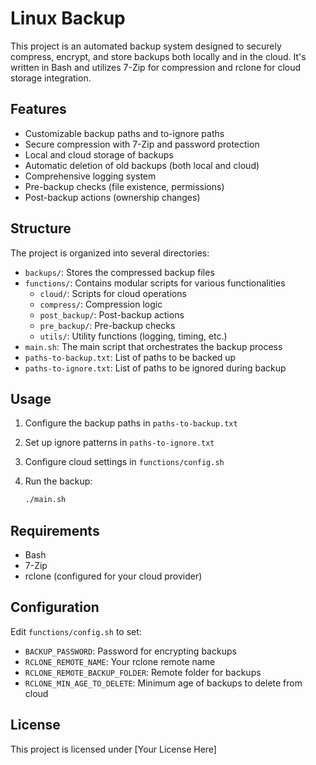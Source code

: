 # Linux Backup

This project is an automated backup system designed to securely compress, encrypt, and store backups both locally and in the cloud. It's written in Bash and utilizes 7-Zip for compression and rclone for cloud storage integration.

## Features

- Customizable backup paths and to-ignore paths
- Secure compression with 7-Zip and password protection
- Local and cloud storage of backups
- Automatic deletion of old backups (both local and cloud)
- Comprehensive logging system
- Pre-backup checks (file existence, permissions)
- Post-backup actions (ownership changes)

## Structure

The project is organized into several directories:

- `backups/`: Stores the compressed backup files
- `functions/`: Contains modular scripts for various functionalities
  - `cloud/`: Scripts for cloud operations
  - `compress/`: Compression logic
  - `post_backup/`: Post-backup actions
  - `pre_backup/`: Pre-backup checks
  - `utils/`: Utility functions (logging, timing, etc.)
- `main.sh`: The main script that orchestrates the backup process
- `paths-to-backup.txt`: List of paths to be backed up
- `paths-to-ignore.txt`: List of paths to be ignored during backup

## Usage

1. Configure the backup paths in `paths-to-backup.txt`
2. Set up ignore patterns in `paths-to-ignore.txt`
3. Configure cloud settings in `functions/config.sh`
4. Run the backup:

   ```bash
   ./main.sh
   ```

## Requirements

- Bash
- 7-Zip
- rclone (configured for your cloud provider)

## Configuration

Edit `functions/config.sh` to set:

- `BACKUP_PASSWORD`: Password for encrypting backups
- `RCLONE_REMOTE_NAME`: Your rclone remote name
- `RCLONE_REMOTE_BACKUP_FOLDER`: Remote folder for backups
- `RCLONE_MIN_AGE_TO_DELETE`: Minimum age of backups to delete from cloud

## License

This project is licensed under [Your License Here]
